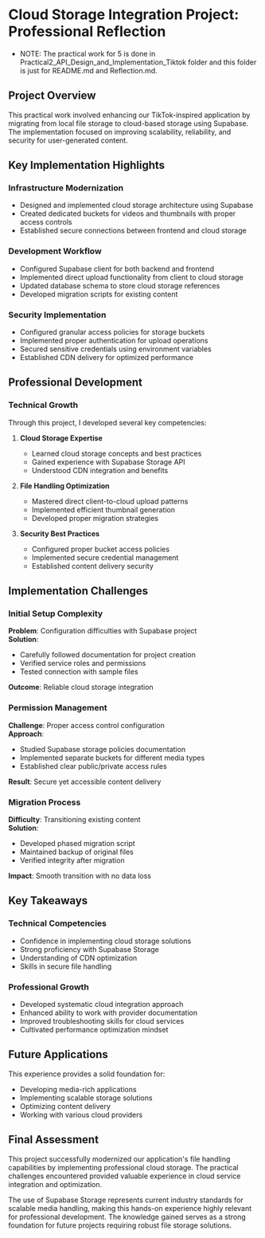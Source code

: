 # Cloud Storage Integration Project: Professional Reflection

* NOTE: The practical work for 5 is done in Practical2_API_Design_and_Implementation_Tiktok folder and this folder is just for README.md and Reflection.md.

## Project Overview

This practical work involved enhancing our TikTok-inspired application by migrating from local file storage to cloud-based storage using Supabase. The implementation focused on improving scalability, reliability, and security for user-generated content.

## Key Implementation Highlights

### Infrastructure Modernization
- Designed and implemented cloud storage architecture using Supabase
- Created dedicated buckets for videos and thumbnails with proper access controls
- Established secure connections between frontend and cloud storage

### Development Workflow
- Configured Supabase client for both backend and frontend
- Implemented direct upload functionality from client to cloud storage
- Updated database schema to store cloud storage references
- Developed migration scripts for existing content

### Security Implementation
- Configured granular access policies for storage buckets
- Implemented proper authentication for upload operations
- Secured sensitive credentials using environment variables
- Established CDN delivery for optimized performance

## Professional Development

### Technical Growth
Through this project, I developed several key competencies:

1. **Cloud Storage Expertise**
   - Learned cloud storage concepts and best practices
   - Gained experience with Supabase Storage API
   - Understood CDN integration and benefits

2. **File Handling Optimization**
   - Mastered direct client-to-cloud upload patterns
   - Implemented efficient thumbnail generation
   - Developed proper migration strategies

3. **Security Best Practices**
   - Configured proper bucket access policies
   - Implemented secure credential management
   - Established content delivery security

## Implementation Challenges

### Initial Setup Complexity
**Problem**: Configuration difficulties with Supabase project  
**Solution**:  
- Carefully followed documentation for project creation
- Verified service roles and permissions
- Tested connection with sample files

**Outcome**: Reliable cloud storage integration

### Permission Management
**Challenge**: Proper access control configuration  
**Approach**:  
- Studied Supabase storage policies documentation
- Implemented separate buckets for different media types
- Established clear public/private access rules

**Result**: Secure yet accessible content delivery

### Migration Process
**Difficulty**: Transitioning existing content  
**Solution**:  
- Developed phased migration script
- Maintained backup of original files
- Verified integrity after migration

**Impact**: Smooth transition with no data loss

## Key Takeaways

### Technical Competencies
- Confidence in implementing cloud storage solutions
- Strong proficiency with Supabase Storage
- Understanding of CDN optimization
- Skills in secure file handling

### Professional Growth
- Developed systematic cloud integration approach
- Enhanced ability to work with provider documentation
- Improved troubleshooting skills for cloud services
- Cultivated performance optimization mindset

## Future Applications

This experience provides a solid foundation for:
- Developing media-rich applications
- Implementing scalable storage solutions
- Optimizing content delivery
- Working with various cloud providers

## Final Assessment

This project successfully modernized our application's file handling capabilities by implementing professional cloud storage. The practical challenges encountered provided valuable experience in cloud service integration and optimization.

The use of Supabase Storage represents current industry standards for scalable media handling, making this hands-on experience highly relevant for professional development. The knowledge gained serves as a strong foundation for future projects requiring robust file storage solutions.